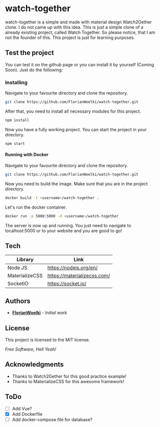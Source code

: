 # watch-together
watch-together is a simple and made with material design Watch2Gether clone.
I do not came up with this idea. This is just a simple clone of a already existing project, called Watch Together.
So please notice, that I am not the founder of this. This project is just for learning purposes.

## Test the project
You can test it on the github page or you can install it by yourself (Coming Soon).
Just do the following:
### Installing
Navigate to your favourite directory and clone the repository.
```sh
git clone https://github.com/FlorianWoelki/watch-together.git
```

After that, you need to install all necessary modules for this project.
```sh
npm install
```

Now you have a fully working project. You can start the project in your directory.
```sh
npm start
```

#### Running with Docker
Navigate to your favourite directory and clone the repository.
```sh
git clone https://github.com/FlorianWoelki/watch-together.git
```

Now you need to build the image. Make sure that you are in the project directory.
```sh
docker build -t <username>/watch-together .
```

Let's run the docker container.
```sh
docker run -p 5000:5000 -d <username>/watch-together
```

The server is now up and running.
You just need to navigate to localhost:5000 or to your website and you are good to go!

## Tech
| Library | Link |
| ------ | ------ |
|Node JS|https://nodejs.org/en/|
|MaterializeCSS|https://materializecss.com/|
|SocketIO|https://socket.io/|

## Authors
* **[FlorianWoelki](https://github.com/FlorianWoelki)** - *Initial work*

## License
This project is licensed to the MIT license.

*Free Software, Hell Yeah!*

## Acknowledgments
* Thanks to Watch2Gether for this good practice example!
* Thanks to MaterializeCSS for this awesome framework!

## ToDo
- [ ] Add Vue?
- [x] Add Dockerfile
- [ ] Add docker-compose file for database?